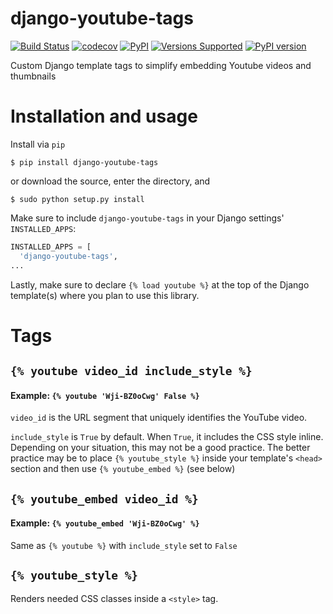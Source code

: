 # django-youtube-tags  

[![Build Status](https://travis-ci.org/life-in-messiah/django-youtube-tags.svg?branch=master)](https://travis-ci.org/life-in-messiah/django-youtube-tags) [![codecov](https://codecov.io/gh/life-in-messiah/django-youtube-tags/branch/master/graph/badge.svg)](https://codecov.io/gh/life-in-messiah/django-youtube-tags) [![PyPI](https://img.shields.io/pypi/dm/django-youtube-tags.svg)](https://pypi.python.org/pypi/django-youtube-tags/)
[![Versions Supported](https://img.shields.io/pypi/pyversions/django-youtube-tags.svg)](https://pypi.python.org/pypi/django-youtube-tags/) 
[![PyPI version](https://img.shields.io/pypi/v/django-youtube-tags.svg)](https://pypi.python.org/pypi/django-youtube-tags/)  

Custom Django template tags to simplify embedding Youtube videos and thumbnails

# Installation and usage
Install via `pip`
```
$ pip install django-youtube-tags
```
or download the source, enter the directory, and
```
$ sudo python setup.py install
```

Make sure to include `django-youtube-tags` in your Django settings' `INSTALLED_APPS`:
```python
INSTALLED_APPS = [
  'django-youtube-tags',
...
```

Lastly, make sure to declare `{% load youtube %}` at the top of the Django template(s) where you plan to use this library.

# Tags
## `{% youtube video_id include_style %}`
#### Example: `{% youtube 'Wji-BZ0oCwg' False %}`
`video_id` is the URL segment that uniquely identifies the YouTube video.  

`include_style` is `True` by default.  When `True`, it includes the CSS style inline.  Depending on your situation, this may not be a good practice.  The better practice may be to place `{% youtube_style %}` inside your template's `<head>` section and then use `{% youtube_embed %}` (see below)

## `{% youtube_embed video_id %}`
#### Example: `{% youtube_embed 'Wji-BZ0oCwg' %}`
Same as `{% youtube %}` with `include_style` set to `False`

## `{% youtube_style %}`
Renders needed CSS classes inside a `<style>` tag.
